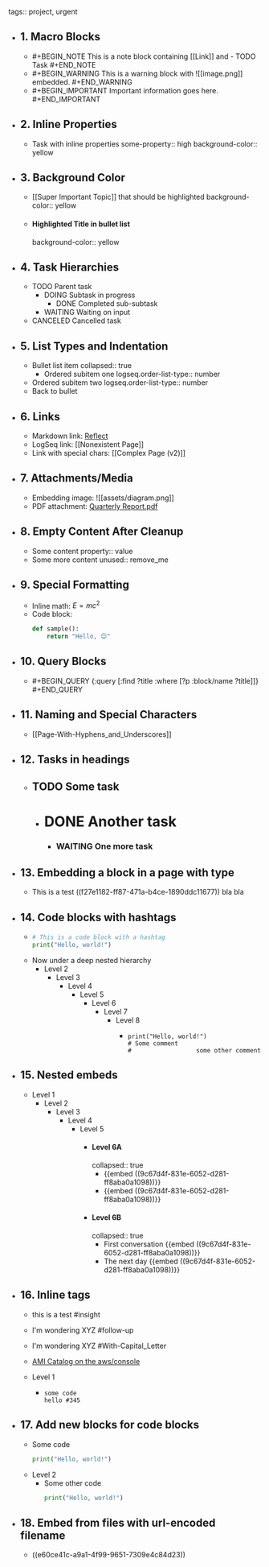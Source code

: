 tags:: project, urgent

- ## 1. Macro Blocks
  - #+BEGIN_NOTE
    This is a note block containing [[Link]] and - TODO Task
    #+END_NOTE
  - #+BEGIN_WARNING
    This is a warning block with ![[image.png]] embedded.
    #+END_WARNING
  - #+BEGIN_IMPORTANT
    Important information goes here.
    #+END_IMPORTANT

- ## 2. Inline Properties
  - Task with inline properties
    some-property:: high
    background-color:: yellow

- ## 3. Background Color
  - [[Super Important Topic]] that should be highlighted
    background-color:: yellow
  - #### Highlighted Title in bullet list
    background-color:: yellow

- ## 4. Task Hierarchies
  - TODO Parent task
    - DOING Subtask in progress
      - DONE Completed sub-subtask
    - WAITING Waiting on input
  - CANCELED Cancelled task

- ## 5. List Types and Indentation
  - Bullet list item
    collapsed:: true
    - Ordered subitem one
      logseq.order-list-type:: number
  - Ordered subitem two
    logseq.order-list-type:: number
  - Back to bullet

- ## 6. Links
  - Markdown link: [Reflect](https://reflect.app)
  - LogSeq link: [[Nonexistent Page]]
  - Link with special chars: [[Complex Page (v2)]]

- ## 7. Attachments/Media
  - Embedding image: ![[assets/diagram.png]]
  - PDF attachment: [Quarterly Report.pdf](assets/Q1_Report.pdf)

- ## 8. Empty Content After Cleanup
  - Some content
    property:: value
  - Some more content
    unused:: remove_me

- ## 9. Special Formatting
  - Inline math: $E = mc^2$
  - Code block:
    ```python
    def sample():
        return "Hello, 😊"
    ```

- ## 10. Query Blocks
  - #+BEGIN_QUERY
    {:query [:find ?title :where [?p :block/name ?title]]}
    #+END_QUERY

- ## 11. Naming and Special Characters
  - [[Page-With-Hyphens_and_Underscores]]

- ## 12. Tasks in headings
  - ## TODO Some task
    - # DONE Another task
      - ### WAITING One more task

- ## 13. Embedding a block in a page with type
  - This is a test ((f27e1182-ff87-471a-b4ce-1890ddc11677)) bla bla

- ## 14. Code blocks with hashtags
  - ```python
    # This is a code block with a hashtag
    print("Hello, world!")
    ```
  - Now under a deep nested hierarchy
    - Level 2
      - Level 3
        - Level 4
          - Level 5
            - Level 6
              - Level 7
                - Level 8
                  - ```
                    print("Hello, world!")
                    # Some comment
                    #                  some other comment
                    ```


- ## 15. Nested embeds
  - Level 1
    - Level 2
      - Level 3
        - Level 4
          - Level 5
            - #### Level 6A
              collapsed:: true
              - {{embed ((9c67d4f-831e-6052-d281-ff8aba0a1098))}}
              - {{embed ((9c67d4f-831e-6052-d281-ff8aba0a1098))}}
            - #### Level 6B
              collapsed:: true
              - First conversation
                {{embed ((9c67d4f-831e-6052-d281-ff8aba0a1098))}}
              - The next day
                {{embed ((9c67d4f-831e-6052-d281-ff8aba0a1098))}}


- ## 16. Inline tags
  - this is a test #insight
  - I'm wondering XYZ #follow-up
  - I'm wondering XYZ #With-Capital_Letter

  - [AMI Catalog on the aws/console](https://eu-west-1.console.aws.amazon.com/ec2/home?AMICatalog&region=eu-west-1#AMICatalog:)
  - Level 1
    - ```
      some code
      hello #345
      ```

- ## 17. Add new blocks for code blocks
  - Some code
    ```python
    print("Hello, world!")
    ```
  - Level 2
    - Some other code
      ```python
      print("Hello, world!")
      ```

- ## 18. Embed from files with url-encoded filename
  - ((e60ce41c-a9a1-4f99-9651-7309e4c84d23))